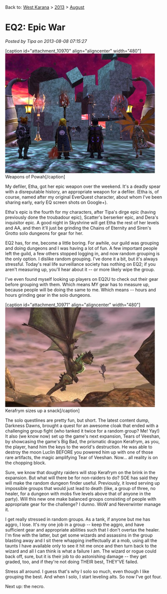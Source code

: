 Back to: [West Karana](/posts/westkarana.md) > [2013](/posts/2013/westkarana.md) > [August](./westkarana.md)
# EQ2: Epic War

*Posted by Tipa on 2013-08-08 07:15:27*

[caption id="attachment\_10970" align="aligncenter" width="480"][![Weapons of Powah](../../../uploads/2013/08/eq2epics-480x383.jpg)](../../../uploads/2013/08/eq2epics.jpg) Weapons of Powah[/caption]

My defiler, Etha, got her epic weapon over the weekend. It's a deadly spear with a disreputable history, an appropriate weapon for a defiler. (Etha is, of course, named after my original EverQuest character, about whom I've been sharing early, early EQ screen shots on Google+).

Etha's epic is the fourth for my characters, after Tipa's dirge epic (having previously done the troubadour epic), Scatter's berserker epic, and Dera's inquisitor epic. A good night in Skyshrine will get Etha the rest of her levels and AA, and then it'll just be grinding the Chains of Eternity and Siren's Grotto solo dungeons for gear for her.

EQ2 has, for me, become a little boring. For awhile, our guild was grouping and doing dungeons and I was having a lot of fun. A few important people left the guild, a few others stopped logging in, and now random grouping is the only option. I dislike random grouping. I've done it a bit, but it's always stressful. Today's real life surveillance society has nothing on EQ2; if you aren't measuring up, you'll hear about it -- or more likely wipe the group.

I've even found myself looking up players on EQ2U to check out their gear before grouping with them. Which means MY gear has to measure up, because people will be doing the same to me. Which means -- hours and hours grinding gear in the solo dungeons.

[caption id="attachment\_10971" align="aligncenter" width="480"][![Kerafrym sizes up a snack](../../../uploads/2013/08/EverQuest2-2013-07-24-22-19-33-02-480x319.jpg)](../../../uploads/2013/08/EverQuest2-2013-07-24-22-19-33-02.jpg) Kerafrym sizes up a snack[/caption]

The solo questlines are pretty fun, but short. The latest content dump, Darkness Dawns, brought a quest for an awesome cloak that ended with a challenging group fight (who tanked it twice for a random group? Me! Yay!) It also (we know now) set up the game's next expansion, Tears of Veeshan, by showcasing the game's Big Bad, the prismatic dragon Kerafrym, as you, the player, hand him the keys to the world's destruction. He was able to destroy the moon Luclin BEFORE you powered him up with one of those rare artifacts, the magic amplifying Tear of Veeshan. Now... all reality is on the chopping block.

Sure, we know that doughty raiders will stop Kerafrym on the brink in the expansion. But what will there be for non-raiders to do? SOE has said they will make the random dungeon finder useful. Previously, it loved serving up impossible groups that would just lead to death (like, a group of three, no healer, for a dungeon with mobs five levels above that of anyone in the party). Will this new one make balanced groups consisting of people with appropriate gear for the challenge? I dunno. WoW and Neverwinter manage it.

I get really stressed in random groups. As a tank, if anyone but me has aggro, I lose. It's my one job in a group -- keep the aggro, and have sufficient gear and appropriate abilities such that I don't overtax the healer. I'm fine with the latter, but get some wizards and assassins in the group blasting away and I sit there whapping ineffectually at a mob, using all the taunts I have available only to see it hit me once and then turn back to the wizard and all I can think is what a failure I am. The wizard or rogue could back off, sure, but it is their job to do astonishing damage -- they get graded, too, and if they're not doing THEIR best, THEY'VE failed.

Stress all around. I guess that's why I solo so much, even though I like grouping the best. And when I solo, I start leveling alts. So now I've got four.

Next up: the necro.

